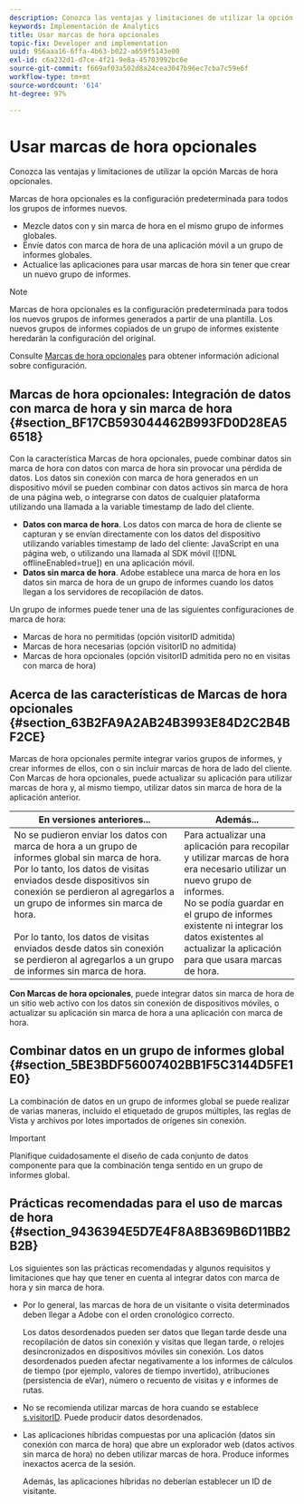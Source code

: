 ```yaml
---
description: Conozca las ventajas y limitaciones de utilizar la opción Marcas de hora opcionales.
keywords: Implementación de Analytics
title: Usar marcas de hora opcionales
topic-fix: Developer and implementation
uuid: 956aaa16-6ffa-4b63-b022-a659f5143e00
exl-id: c6a232d1-d7ce-4f21-9e8a-45703992bc6e
source-git-commit: f669af03a502d8a24cea3047b96ec7cba7c59e6f
workflow-type: tm+mt
source-wordcount: '614'
ht-degree: 97%

---
```


# Usar marcas de hora opcionales

Conozca las ventajas y limitaciones de utilizar la opción Marcas de hora opcionales.

Marcas de hora opcionales es la configuración predeterminada para todos los grupos de informes nuevos.

* Mezcle datos con y sin marca de hora en el mismo grupo de informes globales.
* Envíe datos con marca de hora de una aplicación móvil a un grupo de informes globales.
* Actualice las aplicaciones para usar marcas de hora sin tener que crear un nuevo grupo de informes.

>[!NOTE]
>
>Marcas de hora opcionales es la configuración predeterminada para todos los nuevos grupos de informes generados a partir de una plantilla. Los nuevos grupos de informes copiados de un grupo de informes existente heredarán la configuración del original.

Consulte [Marcas de hora opcionales](https://experienceleague.adobe.com/docs/analytics/admin/admin-tools/timestamp-optional.html) para obtener información adicional sobre configuración.

## Marcas de hora opcionales: Integración de datos con marca de hora y sin marca de hora {#section_BF17CB593044462B993FD0D28EA56518}

Con la característica Marcas de hora opcionales, puede combinar datos sin marca de hora con datos con marca de hora sin provocar una pérdida de datos. Los datos sin conexión con marca de hora generados en un dispositivo móvil se pueden combinar con datos activos sin marca de hora de una página web, o integrarse con datos de cualquier plataforma utilizando una llamada a la variable timestamp de lado del cliente.

* **Datos con marca de hora**. Los datos con marca de hora de cliente se capturan y se envían directamente con los datos del dispositivo utilizando variables timestamp de lado del cliente: JavaScript en una página web, o utilizando una llamada al SDK móvil ([!DNL offlineEnabled=true]) en una aplicación móvil.
* **Datos sin marca de hora**. Adobe establece una marca de hora en los datos sin marca de hora de un grupo de informes cuando los datos llegan a los servidores de recopilación de datos.


Un grupo de informes puede tener una de las siguientes configuraciones de marca de hora:

* Marcas de hora no permitidas (opción visitorID admitida)
* Marcas de hora necesarias (opción visitorID no admitida)
* Marcas de hora opcionales (opción visitorID admitida pero no en visitas con marca de hora)

## Acerca de las características de Marcas de hora opcionales {#section_63B2FA9A2AB24B3993E84D2C2B4BF2CE}

Marcas de hora opcionales permite integrar varios grupos de informes, y crear informes de ellos, con o sin incluir marcas de hora de lado del cliente. Con Marcas de hora opcionales, puede actualizar su aplicación para utilizar marcas de hora y, al mismo tiempo, utilizar datos sin marca de hora de la aplicación anterior.

| En versiones anteriores... | Además... |
|--- |--- |
| No se pudieron enviar los datos con marca de hora a un grupo de informes global sin marca de hora. Por lo tanto, los datos de visitas enviados desde dispositivos sin conexión se perdieron al agregarlos a un grupo de informes sin marca de hora. <br/><br/>Por lo tanto, los datos de visitas enviados desde datos sin conexión se perdieron al agregarlos a un grupo de informes sin marca de hora. | Para actualizar una aplicación para recopilar y utilizar marcas de hora era necesario utilizar un nuevo grupo de informes. <br/>No se podía guardar en el grupo de informes existente ni integrar los datos existentes al actualizar la aplicación para que usara marcas de hora. |

**Con Marcas de hora opcionales**, puede integrar datos sin marca de hora de un sitio web activo con los datos sin conexión de dispositivos móviles, o actualizar su aplicación sin marca de hora a una aplicación con marca de hora.

## Combinar datos en un grupo de informes global {#section_5BE3BDF56007402BB1F5C3144D5FE1E0}

La combinación de datos en un grupo de informes global se puede realizar de varias maneras, incluido el etiquetado de grupos múltiples, las reglas de Vista y archivos por lotes importados de orígenes sin conexión.

>[!IMPORTANT]
>
>Planifique cuidadosamente el diseño de cada conjunto de datos componente para que la combinación tenga sentido en un grupo de informes global.

## Prácticas recomendadas para el uso de marcas de hora {#section_9436394E5D7E4F8A8B369B6D11BB2B2B}

Los siguientes son las prácticas recomendadas y algunos requisitos y limitaciones que hay que tener en cuenta al integrar datos con marca de hora y sin marca de hora.

* Por lo general, las marcas de hora de un visitante o visita determinados deben llegar a Adobe con el orden cronológico correcto.

   Los datos desordenados pueden ser datos que llegan tarde desde una recopilación de datos sin conexión y visitas que llegan tarde, o relojes desincronizados en dispositivos móviles sin conexión. Los datos desordenados pueden afectar negativamente a los informes de cálculos de tiempo (por ejemplo, valores de tiempo invertido), atribuciones (persistencia de eVar), número o recuento de visitas y e informes de rutas.

* No se recomienda utilizar marcas de hora cuando se establece [s.visitorID](https://experienceleague.adobe.com/docs/analytics/technotes/visitor-identification.html). Puede producir datos desordenados.

* Las aplicaciones híbridas compuestas por una aplicación (datos sin conexión con marca de hora) que abre un explorador web (datos activos sin marca de hora) no deben utilizar marcas de hora. Produce informes inexactos acerca de la sesión.

   Además, las aplicaciones híbridas no deberían establecer un ID de visitante.
